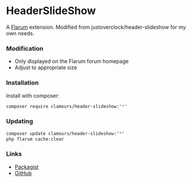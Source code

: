 # HeaderSlideShow



A [Flarum](http://flarum.org) extension. Modified from justoverclock/header-slideshow for my own needs.



### Modification

- Only displayed on the Flarum forum homepage
- Adjust to appropriate size


### Installation

Install with composer:

```sh
composer require clamours/header-slideshow:"*"
```

### Updating

```sh
composer update clamours/header-slideshow:"*"
php flarum cache:clear
```

### Links

- [Packagist](https://packagist.org/packages/clamours/header-slideshow)
- [GitHub](https://github.com/clamours/flarum-header-slideshow)
